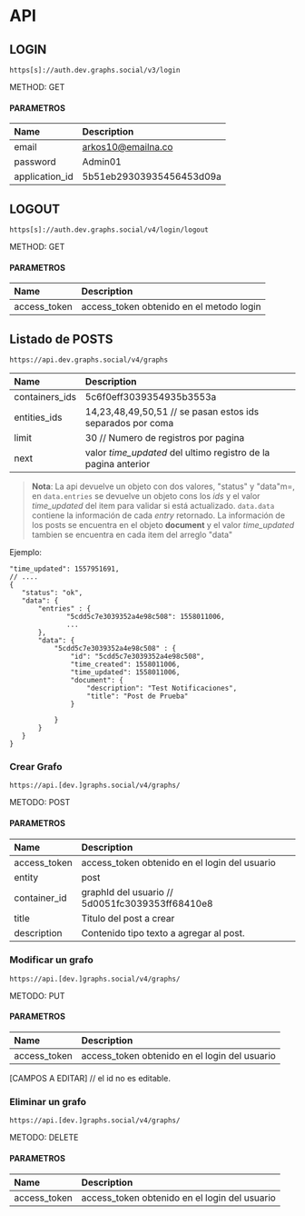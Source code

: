 # API

## LOGIN
```
https[s]://auth.dev.graphs.social/v3/login
```
METHOD: GET

#### PARAMETROS
Name           | Description                       
:------------- |:----------------------------------
email          | arkos10@emailna.co 
password       | Admin01          
application_id | 5b51eb29303935456453d09a

## LOGOUT
```
https[s]://auth.dev.graphs.social/v4/login/logout
```
METHOD: GET

#### PARAMETROS
Name           | Description                       
:------------- |:----------------------------------
access_token          | access_token obtenido en el metodo login           

## Listado de POSTS
```
https://api.dev.graphs.social/v4/graphs
```

Name           | Description                       
:------------- |:----------------------------------
containers_ids | 5c6f0eff3039354935b3553a
entities_ids   | 14,23,48,49,50,51 // se pasan estos ids separados por coma
limit          | 30 // Numero de registros por pagina
next           | valor _time_updated_ del ultimo registro de la pagina anterior

 
> **Nota**: La api devuelve un objeto con dos valores, "status" y "data"m=, en `data.entries`
se devuelve un objeto cons los _ids_  y el valor  _time_updated_ del item para validar si está
actualizado. `data.data` contiene la información
de cada _entry_  retornado. La información de los posts se encuentra en
el objeto **document** y el valor _time_updated_  tambien se encuentra en cada item del arreglo "data"
 
 Ejemplo:
 ```
"time_updated": 1557951691,
// ....
{
    "status": "ok",
    "data": {
        "entries" : {
               "5cdd5c7e3039352a4e98c508": 1558011006,
               ...
        },
        "data": {
            "5cdd5c7e3039352a4e98c508" : {
                "id": "5cdd5c7e3039352a4e98c508",
                "time_created": 1558011006,
                "time_updated": 1558011006,
                "document": {
                    "description": "Test Notificaciones",
                    "title": "Post de Prueba"
                }
      
            }      
        }
    }
}

```


### Crear Grafo
```angular2html
https://api.[dev.]graphs.social/v4/graphs/
```
METODO: POST
#### PARAMETROS
Name                 |Description                                          
:--------------------|:----------------------------------------------------
access_token         |access_token obtenido en el login del usuario
entity               | post
container_id         | graphId del usuario // 5d0051fc3039353ff68410e8           
title                | Titulo del post a crear
description          | Contenido tipo texto a agregar al post.        

### Modificar un grafo
```angular2html
https://api.[dev.]graphs.social/v4/graphs/
```
METODO: PUT
#### PARAMETROS
Name                 |Description                                          
:--------------------|:----------------------------------------------------
access_token         |access_token obtenido en el login del usuario
[CAMPOS A EDITAR] // el id no es editable.


### Eliminar un grafo
```angular2html
https://api.[dev.]graphs.social/v4/graphs/
```
METODO: DELETE
#### PARAMETROS
Name                 |Description                                          
:--------------------|:----------------------------------------------------
access_token         |access_token obtenido en el login del usuario








